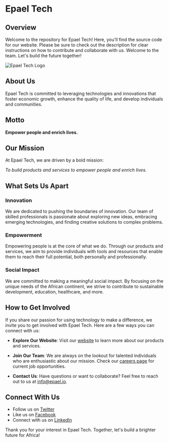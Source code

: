 # Epael Tech

## Overview

Welcome to the repository for Epael Tech! Here, you'll find the source code for our website. Please be sure to check out the description for clear instructions on how to contribute and collaborate with us. Welcome to the team. Let's build the future together!

![Epael Tech Logo](https://github.com/[epaeltech]/[epaeltech]/blob/[branch]/logo.png?raw=true)

## About Us

Epael Tech is committed to leveraging technologies and innovations that foster economic growth, enhance the quality of life, and develop individuals and communities.

## Motto

**Empower people and enrich lives.**

## Our Mission

At Epael Tech, we are driven by a bold mission:

*To build products and services to empower people and enrich lives.*

## What Sets Us Apart

### Innovation

We are dedicated to pushing the boundaries of innovation. Our team of skilled professionals is passionate about exploring new ideas, embracing emerging technologies, and finding creative solutions to complex problems.

### Empowerment

Empowering people is at the core of what we do. Through our products and services, we aim to provide individuals with tools and resources that enable them to reach their full potential, both personally and professionally.

### Social Impact

We are committed to making a meaningful social impact. By focusing on the unique needs of the African continent, we strive to contribute to sustainable development, education, healthcare, and more.

## How to Get Involved

If you share our passion for using technology to make a difference, we invite you to get involved with Epael Tech. Here are a few ways you can connect with us:

- **Explore Our Website**: Visit our [website](https://epael.io) to learn more about our products and services.

- **Join Our Team**: We are always on the lookout for talented individuals who are enthusiastic about our mission. Check our [careers page](https://epael.slack.com) for current job opportunities.

- **Contact Us**: Have questions or want to collaborate? Feel free to reach out to us at [info@epael.io](mailto:info@epael.io).

## Connect With Us

- Follow us on [Twitter](https://twitter.com/epaeltech)
- Like us on [Facebook](https://facebook.com/epaeltech)
- Connect with us on [LinkedIn](https://linkedin.com/company/epaeltech)

Thank you for your interest in Epael Tech. Together, let's build a brighter future for Africa!

